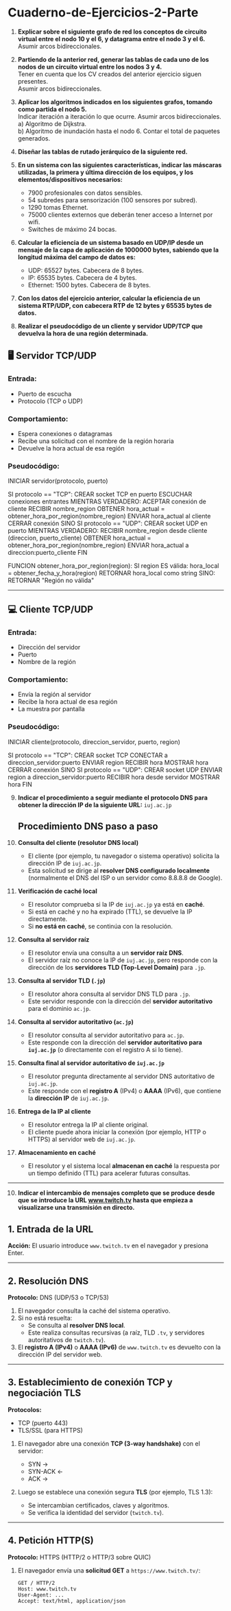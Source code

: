 # Cuaderno-de-Ejercicios-2-Parte

1. **Explicar sobre el siguiente grafo de red los conceptos de circuito virtual entre el nodo 10 y el 6, y datagrama entre el nodo 3 y el 6.**  
   Asumir arcos bidireccionales.

2. **Partiendo de la anterior red, generar las tablas de cada uno de los nodos de un circuito virtual entre los nodos 3 y 4.**  
   Tener en cuenta que los CV creados del anterior ejercicio siguen presentes.  
   Asumir arcos bidireccionales.

3. **Aplicar los algoritmos indicados en los siguientes grafos, tomando como partida el nodo 5.**  
   Indicar iteración a iteración lo que ocurre. Asumir arcos bidireccionales.  
   a) Algoritmo de Dijkstra.  
   b) Algoritmo de inundación hasta el nodo 6. Contar el total de paquetes generados.

4. **Diseñar las tablas de rutado jerárquico de la siguiente red.**

5. **En un sistema con las siguientes características, indicar las máscaras utilizadas, la primera y última dirección de los equipos, y los elementos/dispositivos necesarios:**
   - 7900 profesionales con datos sensibles.
   - 54 subredes para sensorización (100 sensores por subred).
   - 1290 tomas Ethernet.
   - 75000 clientes externos que deberán tener acceso a Internet por wifi.
   - Switches de máximo 24 bocas.

6. **Calcular la eficiencia de un sistema basado en UDP/IP desde un mensaje de la capa de aplicación de 1000000 bytes, sabiendo que la longitud máxima del campo de datos es:**
   - UDP: 65527 bytes. Cabecera de 8 bytes.
   - IP: 65535 bytes. Cabecera de 4 bytes.
   - Ethernet: 1500 bytes. Cabecera de 8 bytes.

7. **Con los datos del ejercicio anterior, calcular la eficiencia de un sistema RTP/UDP, con cabecera RTP de 12 bytes y 65535 bytes de datos.**

8. **Realizar el pseudocódigo de un cliente y servidor UDP/TCP que devuelva la hora de una región determinada.**

## 🖥️ Servidor TCP/UDP

### Entrada:
- Puerto de escucha
- Protocolo (TCP o UDP)

### Comportamiento:
- Espera conexiones o datagramas
- Recibe una solicitud con el nombre de la región horaria
- Devuelve la hora actual de esa región

### Pseudocódigo:

INICIAR servidor(protocolo, puerto)

SI protocolo == "TCP":
CREAR socket TCP en puerto
ESCUCHAR conexiones entrantes
MIENTRAS VERDADERO:
ACEPTAR conexión de cliente
RECIBIR nombre_region
OBTENER hora_actual = obtener_hora_por_region(nombre_region)
ENVIAR hora_actual al cliente
CERRAR conexión
SINO SI protocolo == "UDP":
CREAR socket UDP en puerto
MIENTRAS VERDADERO:
RECIBIR nombre_region desde cliente (direccion, puerto_cliente)
OBTENER hora_actual = obtener_hora_por_region(nombre_region)
ENVIAR hora_actual a direccion:puerto_cliente
FIN

FUNCION obtener_hora_por_region(region):
SI region ES válida:
hora_local = obtener_fecha_y_hora(region)
RETORNAR hora_local como string
SINO:
RETORNAR "Región no válida"

---

## 💻 Cliente TCP/UDP

### Entrada:
- Dirección del servidor
- Puerto
- Nombre de la región

### Comportamiento:
- Envía la región al servidor
- Recibe la hora actual de esa región
- La muestra por pantalla

### Pseudocódigo:

INICIAR cliente(protocolo, direccion_servidor, puerto, region)

SI protocolo == "TCP":
CREAR socket TCP
CONECTAR a direccion_servidor:puerto
ENVIAR region
RECIBIR hora
MOSTRAR hora
CERRAR conexión
SINO SI protocolo == "UDP":
CREAR socket UDP
ENVIAR region a direccion_servidor:puerto
RECIBIR hora desde servidor
MOSTRAR hora
FIN

9. **Indicar el procedimiento a seguir mediante el protocolo DNS para obtener la dirección IP de la siguiente URL:** `iuj.ac.jp`

    ## Procedimiento DNS paso a paso

1. **Consulta del cliente (resolutor DNS local)**
   - El cliente (por ejemplo, tu navegador o sistema operativo) solicita la dirección IP de `iuj.ac.jp`.
   - Esta solicitud se dirige al **resolver DNS configurado localmente** (normalmente el DNS del ISP o un servidor como 8.8.8.8 de Google).

2. **Verificación de caché local**
   - El resolutor comprueba si la IP de `iuj.ac.jp` ya está en **caché**.
   - Si está en caché y no ha expirado (TTL), se devuelve la IP directamente.
   - Si **no está en caché**, se continúa con la resolución.

3. **Consulta al servidor raíz**
   - El resolutor envía una consulta a un **servidor raíz DNS**.
   - El servidor raíz no conoce la IP de `iuj.ac.jp`, pero responde con la dirección de los **servidores TLD (Top-Level Domain)** para `.jp`.

4. **Consulta al servidor TLD (`.jp`)**
   - El resolutor ahora consulta al servidor DNS TLD para `.jp`.
   - Este servidor responde con la dirección del **servidor autoritativo** para el dominio `ac.jp`.

5. **Consulta al servidor autoritativo (`ac.jp`)**
   - El resolutor consulta al servidor autoritativo para `ac.jp`.
   - Este responde con la dirección del **servidor autoritativo para `iuj.ac.jp`** (o directamente con el registro A si lo tiene).

6. **Consulta final al servidor autoritativo de `iuj.ac.jp`**
   - El resolutor pregunta directamente al servidor DNS autoritativo de `iuj.ac.jp`.
   - Este responde con el **registro A** (IPv4) o **AAAA** (IPv6), que contiene la **dirección IP** de `iuj.ac.jp`.

7. **Entrega de la IP al cliente**
   - El resolutor entrega la IP al cliente original.
   - El cliente puede ahora iniciar la conexión (por ejemplo, HTTP o HTTPS) al servidor web de `iuj.ac.jp`.

8. **Almacenamiento en caché**
   - El resolutor y el sistema local **almacenan en caché** la respuesta por un tiempo definido (TTL) para acelerar futuras consultas.

---

10. **Indicar el intercambio de mensajes completo que se produce desde que se introduce la URL www.twitch.tv hasta que empieza a visualizarse una transmisión en directo.**

## 1. Entrada de la URL

**Acción:** El usuario introduce `www.twitch.tv` en el navegador y presiona Enter.

---

## 2. Resolución DNS

**Protocolo:** DNS (UDP/53 o TCP/53)

1. El navegador consulta la caché del sistema operativo.
2. Si no está resuelta:
   - Se consulta al **resolver DNS local**.
   - Este realiza consultas recursivas (a raíz, TLD `.tv`, y servidores autoritativos de `twitch.tv`).
3. El **registro A (IPv4)** o **AAAA (IPv6)** de `www.twitch.tv` es devuelto con la dirección IP del servidor web.

---

## 3. Establecimiento de conexión TCP y negociación TLS

**Protocolos:**
- TCP (puerto 443)
- TLS/SSL (para HTTPS)

1. El navegador abre una conexión **TCP (3-way handshake)** con el servidor:
   - SYN → 
   - SYN-ACK ← 
   - ACK →

2. Luego se establece una conexión segura **TLS** (por ejemplo, TLS 1.3):
   - Se intercambian certificados, claves y algoritmos.
   - Se verifica la identidad del servidor (`twitch.tv`).

---

## 4. Petición HTTP(S)

**Protocolo:** HTTPS (HTTP/2 o HTTP/3 sobre QUIC)

1. El navegador envía una **solicitud GET** a `https://www.twitch.tv/`:
   ```http
   GET / HTTP/2
   Host: www.twitch.tv
   User-Agent: ...
   Accept: text/html, application/json
